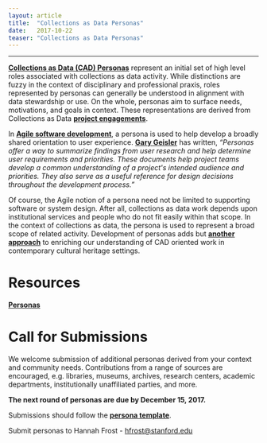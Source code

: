 ```yaml
---
layout: article
title:  "Collections as Data Personas"
date:   2017-10-22 
teaser: "Collections as Data Personas"
---
```

---

[**Collections as Data (CAD) Personas**](https://drive.google.com/drive/folders/0B8ETyFnKCnQSNVRNeGpXMjl5bkk?usp=sharing) represent an initial set of high level roles associated with collections as data activity. While distinctions are fuzzy in the context of disciplinary and professional praxis, roles represented by personas can generally be understood in alignment with data stewardship or use. On the whole, personas aim to surface needs, motivations, and goals in context. These representations are derived from Collections as Data [**project engagements**](https://collectionsasdata.github.io/events/).   

In [**Agile software development**](https://en.wikipedia.org/wiki/Agile_software_development), a persona is used to help develop a broadly shared orientation to user experience. [**Gary Geisler**](http://ggeisler.com/ux-design.html) has written,  *“Personas offer a way to summarize findings from user research and help determine user requirements and priorities. These documents help project teams develop a common understanding of a project's intended audience and priorities. They also serve as a useful reference for design decisions throughout the development process.”*

Of course, the Agile notion of a persona need not be limited to supporting software or system design. After all, collections as data work depends upon institutional services and people who do not fit easily within that scope. In the context of collections as data, the persona is used to represent a broad scope of related activity. Development of personas adds but [**another approach**](https://collectionsasdata.github.io/resources/) to enriching our understanding of CAD oriented work in contemporary cultural heritage settings. 

# Resources

[**Personas**](https://drive.google.com/drive/folders/0B8ETyFnKCnQSNVRNeGpXMjl5bkk?usp=sharing) 

# Call for Submissions

We welcome submission of additional personas derived from your context and community needs. Contributions from a range of sources are encouraged, e.g. libraries, museums, archives, research centers, academic departments, institutionally unaffiliated parties, and more. 

**The next round of personas are due by December 15, 2017.** 

Submissions should follow the [**persona template**](https://docs.google.com/document/d/1_i4DEggmZDzZ_JXIIZdwF7M4bMjR36W9Vk2pjZtCho0/edit).

Submit personas to Hannah Frost - hfrost@stanford.edu
